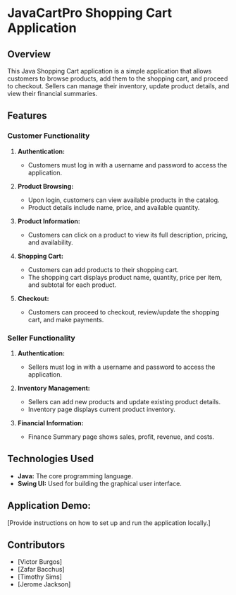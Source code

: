 # JavaCartPro Shopping Cart Application

## Overview

This Java Shopping Cart application is a simple application that allows customers to browse products, add them to the shopping cart, and proceed to checkout. Sellers can manage their inventory, update product details, and view their financial summaries.

## Features

### Customer Functionality

1. **Authentication:**
   - Customers must log in with a username and password to access the application.

2. **Product Browsing:**
   - Upon login, customers can view available products in the catalog.
   - Product details include name, price, and available quantity.

3. **Product Information:**
   - Customers can click on a product to view its full description, pricing, and availability.

4. **Shopping Cart:**
   - Customers can add products to their shopping cart.
   - The shopping cart displays product name, quantity, price per item, and subtotal for each product.

5. **Checkout:**
   - Customers can proceed to checkout, review/update the shopping cart, and make payments.

### Seller Functionality

1. **Authentication:**
   - Sellers must log in with a username and password to access the application.

2. **Inventory Management:**
   - Sellers can add new products and update existing product details.
   - Inventory page displays current product inventory.

3. **Financial Information:**
   - Finance Summary page shows sales, profit, revenue, and costs.

## Technologies Used

- **Java:** The core programming language.
- **Swing UI:** Used for building the graphical user interface.

## Application Demo:

[Provide instructions on how to set up and run the application locally.]

## Contributors

- [Victor Burgos]
- [Zafar Bacchus]
- [Timothy Sims]
- [Jerome Jackson]
